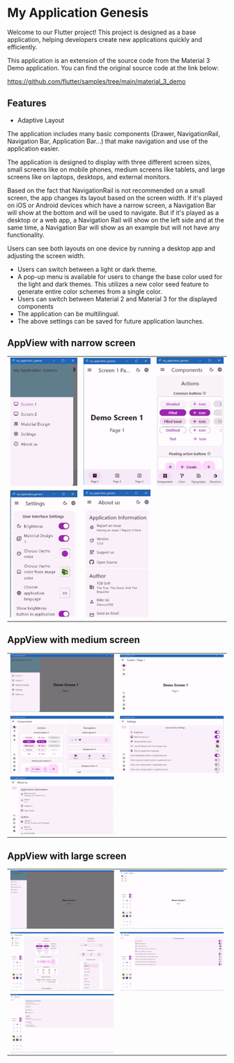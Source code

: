 # My Application Genesis
Welcome to our Flutter project! This project is designed as a base application, helping developers create new applications quickly and efficiently.

This application is an extension of the source code from the Material 3 Demo application. You can find the original source code at the link below:

https://github.com/flutter/samples/tree/main/material_3_demo


## Features
* Adaptive Layout

The application includes many basic components (Drawer, NavigationRail, Navigation Bar, Application Bar…) that make navigation and use of the application easier.

The application is designed to display with three different screen sizes, small screens like on mobile phones, medium screens like tablets, and large screens like on laptops, desktops, and external monitors.

Based on the fact that NavigationRail is not recommended on a small screen, the app changes its layout based on the screen width. If it's played on iOS or Android devices which have a narrow screen, a Navigation Bar will show at the bottom and will be used to navigate. But if it's played as a desktop or a web app, a Navigation Rail will show on the left side and at the same time, a Navigation Bar will show as an example but will not have any functionality.

Users can see both layouts on one device by running a desktop app and adjusting the screen width.

* Users can switch between a light or dark theme.
* A pop-up menu is available for users to change the base color used for the light and dark themes. This utilizes a new color seed feature to generate entire color schemes from a single color.
* Users can switch between Material 2 and Material 3 for the displayed components
* The application can be multilingual.
* The above settings can be saved for future application launches.


## AppView with narrow screen

<div style="text-align: center">
    <table>
        <tr>
            <td style="text-align: center">
                <a href="./media res/narrow_screen_drawer.jpg">
                    <img src="./media res/narrow_screen_drawer.jpg" width="200"/>
                </a>
            </td>            
            <td style="text-align: center">
                <a href="./media res/narrow_screen1_page1.jpg">
                    <img src="./media res/narrow_screen1_page1.jpg" width="200"/>
                </a>
            </td>
            <td style="text-align: center">
                <a href="./media res/narrow_screen_material_design_components.jpg">
                    <img src="./media res/narrow_screen_material_design_components.jpg" width="200" />
                </a>
            </td>
        </tr>
        <tr>
            <td style="text-align: center">
                <a href="./media res/narrow_screen_settings.jpg">
                    <img src="./media res/narrow_screen_settings.jpg" width="200"/>
                </a>
            </td>            
            <td style="text-align: center">
                <a href="./media res/narrow_screen_about_us.jpg">
                    <img src="./media res/narrow_screen_about_us.jpg" width="200"/>
                </a>
            </td>
        </tr>
    </table>
</div>

## AppView with medium screen

<div style="text-align: center">
    <table>
        <tr>
            <td style="text-align: center">
                <a href="./media res/medium_screen_drawer.jpg">
                    <img src="./media res/medium_screen_drawer.jpg" width="300"/>
                </a>
            </td>            
            <td style="text-align: center">
                <a href="./media res/medium_screen1_page1.jpg">
                    <img src="./media res/medium_screen1_page1.jpg" width="300"/>
                </a>
            </td>
        </tr>
        <tr>
            <td style="text-align: center">
                <a href="./media res/medium_screen_material_design_components.jpg">
                    <img src="./media res/medium_screen_material_design_components.jpg" width="300" />
                </a>
            </td>
            <td style="text-align: center">
                <a href="./media res/medium_screen_settings.jpg">
                    <img src="./media res/medium_screen_settings.jpg" width="300"/>
                </a>
            </td>            
        </tr>
        <tr>
            <td style="text-align: center">
                <a href="./media res/medium_screen_about_us.jpg">
                    <img src="./media res/medium_screen_about_us.jpg" width="300"/>
                </a>
            </td>
        </tr>
    </table>
</div>

## AppView with large screen

<div style="text-align: center">
    <table>
        <tr>
            <td style="text-align: center">
                <a href="./media res/large_screen_drawer.jpg">
                    <img src="./media res/large_screen_drawer.jpg" width="300"/>
                </a>
            </td>            
            <td style="text-align: center">
                <a href="./media res/large_screen1_page1.jpg">
                    <img src="./media res/large_screen1_page1.jpg" width="300"/>
                </a>
            </td>
        </tr>
        <tr>
            <td style="text-align: center">
                <a href="./media res/large_screen_material_design_components.jpg">
                    <img src="./media res/large_screen_material_design_components.jpg" width="300" />
                </a>
            </td>
            <td style="text-align: center">
                <a href="./media res/large_screen_settings.jpg">
                    <img src="./media res/large_screen_settings.jpg" width="300"/>
                </a>
            </td>            
        </tr>
        <tr>
            <td style="text-align: center">
                <a href="./media res/large_screen_about_us.jpg">
                    <img src="./media res/large_screen_about_us.jpg" width="300"/>
                </a>
            </td>
        </tr>
    </table>
</div>
